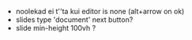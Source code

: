 
- noolekad ei t''ta kui editor is none (alt+arrow on ok)
- slides type 'document' next button?
- slide min-height 100vh ?